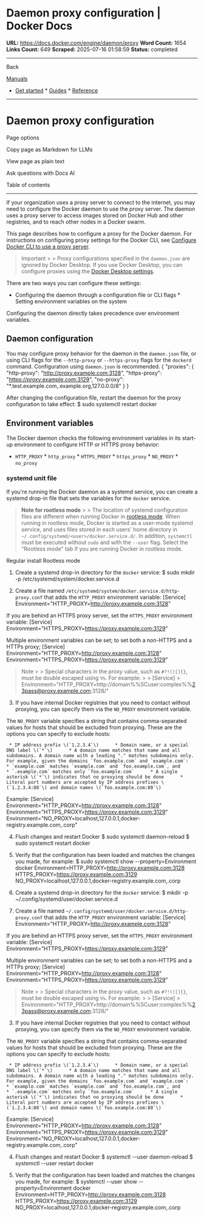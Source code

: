 # Daemon proxy configuration | Docker Docs

**URL:** https://docs.docker.com/engine/daemon/proxy
**Word Count:** 1654
**Links Count:** 649
**Scraped:** 2025-07-16 01:58:59
**Status:** completed

---

Back

[Manuals](https://docs.docker.com/manuals/)

  * [Get started](https://docs.docker.com/get-started/)   * [Guides](https://docs.docker.com/guides/)   * [Reference](https://docs.docker.com/reference/)

* * *

# Daemon proxy configuration

Page options

Copy page as Markdown for LLMs

View page as plain text

Ask questions with Docs AI

Table of contents

* * *

If your organization uses a proxy server to connect to the internet, you may need to configure the Docker daemon to use the proxy server. The daemon uses a proxy server to access images stored on Docker Hub and other registries, and to reach other nodes in a Docker swarm.

This page describes how to configure a proxy for the Docker daemon. For instructions on configuring proxy settings for the Docker CLI, see [Configure Docker CLI to use a proxy server](https://docs.docker.com/engine/cli/proxy/).

> Important >  > Proxy configurations specified in the `daemon.json` are ignored by Docker Desktop. If you use Docker Desktop, you can configure proxies using the [Docker Desktop settings](https://docs.docker.com/desktop/settings-and-maintenance/settings/#proxies).

There are two ways you can configure these settings:

  * Configuring the daemon through a configuration file or CLI flags   * Setting environment variables on the system

Configuring the daemon directly takes precedence over environment variables.

## Daemon configuration

You may configure proxy behavior for the daemon in the `daemon.json` file, or using CLI flags for the `--http-proxy` or `--https-proxy` flags for the `dockerd` command. Configuration using `daemon.json` is recommended.               {       "proxies": {         "http-proxy": "http://proxy.example.com:3128",         "https-proxy": "https://proxy.example.com:3129",         "no-proxy": "*.test.example.com,.example.org,127.0.0.0/8"       }     }

After changing the configuration file, restart the daemon for the proxy configuration to take effect:               $ sudo systemctl restart docker     

## Environment variables

The Docker daemon checks the following environment variables in its start-up environment to configure HTTP or HTTPS proxy behavior:

  * `HTTP_PROXY`   * `http_proxy`   * `HTTPS_PROXY`   * `https_proxy`   * `NO_PROXY`   * `no_proxy`

### systemd unit file

If you're running the Docker daemon as a systemd service, you can create a systemd drop-in file that sets the variables for the `docker` service.

> **Note for rootless mode** >  > The location of systemd configuration files are different when running Docker in [rootless mode](https://docs.docker.com/engine/security/rootless/). When running in rootless mode, Docker is started as a user-mode systemd service, and uses files stored in each users' home directory in `~/.config/systemd/<user>/docker.service.d/`. In addition, `systemctl` must be executed without `sudo` and with the `--user` flag. Select the "Rootless mode" tab if you are running Docker in rootless mode.

Regular install  Rootless mode

  1. Create a systemd drop-in directory for the `docker` service:                    $ sudo mkdir -p /etc/systemd/system/docker.service.d          

  2. Create a file named `/etc/systemd/system/docker.service.d/http-proxy.conf` that adds the `HTTP_PROXY` environment variable:                    [Service]          Environment="HTTP_PROXY=http://proxy.example.com:3128"

If you are behind an HTTPS proxy server, set the `HTTPS_PROXY` environment variable:                    [Service]          Environment="HTTPS_PROXY=https://proxy.example.com:3129"

Multiple environment variables can be set; to set both a non-HTTPS and a HTTPs proxy;                    [Service]          Environment="HTTP_PROXY=http://proxy.example.com:3128"          Environment="HTTPS_PROXY=https://proxy.example.com:3129"

> Note >  > Special characters in the proxy value, such as `#?!()[]{}`, must be double escaped using `%%`. For example: >           >          [Service] >          Environment="HTTP_PROXY=http://domain%%5Cuser:complex%%23pass@proxy.example.com:3128/"

  3. If you have internal Docker registries that you need to contact without proxying, you can specify them via the `NO_PROXY` environment variable.

The `NO_PROXY` variable specifies a string that contains comma-separated values for hosts that should be excluded from proxying. These are the options you can specify to exclude hosts:

     * IP address prefix \(`1.2.3.4`\)      * Domain name, or a special DNS label \(`*`\)      * A domain name matches that name and all subdomains. A domain name with a leading "." matches subdomains only. For example, given the domains `foo.example.com` and `example.com`:        * `example.com` matches `example.com` and `foo.example.com`, and        * `.example.com` matches only `foo.example.com`      * A single asterisk \(`*`\) indicates that no proxying should be done      * Literal port numbers are accepted by IP address prefixes \(`1.2.3.4:80`\) and domain names \(`foo.example.com:80`\)

Example:          [Service]     Environment="HTTP_PROXY=http://proxy.example.com:3128"     Environment="HTTPS_PROXY=https://proxy.example.com:3129"     Environment="NO_PROXY=localhost,127.0.0.1,docker-registry.example.com,.corp"

  4. Flush changes and restart Docker                    $ sudo systemctl daemon-reload          $ sudo systemctl restart docker          

  5. Verify that the configuration has been loaded and matches the changes you made, for example:                    $ sudo systemctl show --property=Environment docker                    Environment=HTTP_PROXY=http://proxy.example.com:3128 HTTPS_PROXY=https://proxy.example.com:3129 NO_PROXY=localhost,127.0.0.1,docker-registry.example.com,.corp          

  1. Create a systemd drop-in directory for the `docker` service:                    $ mkdir -p ~/.config/systemd/user/docker.service.d          

  2. Create a file named `~/.config/systemd/user/docker.service.d/http-proxy.conf` that adds the `HTTP_PROXY` environment variable:                    [Service]          Environment="HTTP_PROXY=http://proxy.example.com:3128"

If you are behind an HTTPS proxy server, set the `HTTPS_PROXY` environment variable:                    [Service]          Environment="HTTPS_PROXY=https://proxy.example.com:3129"

Multiple environment variables can be set; to set both a non-HTTPS and a HTTPs proxy;                    [Service]          Environment="HTTP_PROXY=http://proxy.example.com:3128"          Environment="HTTPS_PROXY=https://proxy.example.com:3129"

> Note >  > Special characters in the proxy value, such as `#?!()[]{}`, must be double escaped using `%%`. For example: >           >          [Service] >          Environment="HTTP_PROXY=http://domain%%5Cuser:complex%%23pass@proxy.example.com:3128/"

  3. If you have internal Docker registries that you need to contact without proxying, you can specify them via the `NO_PROXY` environment variable.

The `NO_PROXY` variable specifies a string that contains comma-separated values for hosts that should be excluded from proxying. These are the options you can specify to exclude hosts:

     * IP address prefix \(`1.2.3.4`\)      * Domain name, or a special DNS label \(`*`\)      * A domain name matches that name and all subdomains. A domain name with a leading "." matches subdomains only. For example, given the domains `foo.example.com` and `example.com`:        * `example.com` matches `example.com` and `foo.example.com`, and        * `.example.com` matches only `foo.example.com`      * A single asterisk \(`*`\) indicates that no proxying should be done      * Literal port numbers are accepted by IP address prefixes \(`1.2.3.4:80`\) and domain names \(`foo.example.com:80`\)

Example:          [Service]     Environment="HTTP_PROXY=http://proxy.example.com:3128"     Environment="HTTPS_PROXY=https://proxy.example.com:3129"     Environment="NO_PROXY=localhost,127.0.0.1,docker-registry.example.com,.corp"

  4. Flush changes and restart Docker                    $ systemctl --user daemon-reload          $ systemctl --user restart docker          

  5. Verify that the configuration has been loaded and matches the changes you made, for example:                    $ systemctl --user show --property=Environment docker                    Environment=HTTP_PROXY=http://proxy.example.com:3128 HTTPS_PROXY=https://proxy.example.com:3129 NO_PROXY=localhost,127.0.0.1,docker-registry.example.com,.corp